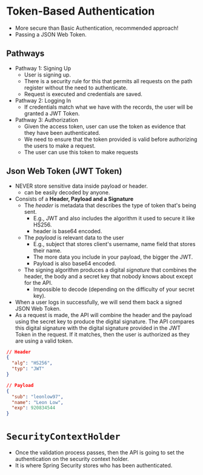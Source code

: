 # Token-Based Authentication

- More secure than Basic Authentication, recommended approach!
- Passing a JSON Web Token.

## Pathways

- Pathway 1: Signing Up
  - User is signing up.
  - There is a security rule for this that permits all requests on the path register without the need to authenticate.
  - Request is executed and credentials are saved.
- Pathway 2: Logging In
  - If credentials match what we have with the records, the user will be granted a JWT Token.
- Pathway 3: Authorization
  - Given the access token, user can use the token as evidence that they have been authenticated. 
  - We need to ensure that the token provided is valid before authorizing the users to make a request.
  - The user can use this token to make requests

## Json Web Token (JWT Token)

- NEVER store sensitive data inside payload or header.
  - can be easily decoded by anyone.
- Consists of a **Header, Payload and a Signature**
  - The *header* is metadata that describes the type of token that's being sent.
    - E.g., JWT and also includes the algorithm it used to secure it like HS256.
    - header is base64 encoded.
  - The *payload* is relevant data to the user
    - E.g., subject that stores client's username, name field that stores their name.
    - The more data you include in your payload, the bigger the JWT.
    - Payload is also base64 encoded.
  - The signing algorithm produces a digital *signature* that combines the header, the body and a secret key that nobody knows about except for the API.
    - Impossible to decode (depending on the difficulty of your secret key).
- When a user logs in successfully, we will send them back a signed JSON Web Token.
- As a request is made, the API will combine the header and the payload using the secret key to produce the digital signature. The API compares this digital signature with the digital signature provided in the JWT Token in the request. If it matches, then the user is authorized as they are using a valid token.

```json
// Header
{
  "alg": "HS256",
  "typ": "JWT"
}

// Payload
{
  "sub": "leonlow97",
  "name": "Leon Low",
  "exp": 920834544
}
```

# `SecurityContextHolder`

- Once the validation process passes, then the API is going to set the authentication on the security context holder.
- It is where Spring Security stores who has been authenticated.